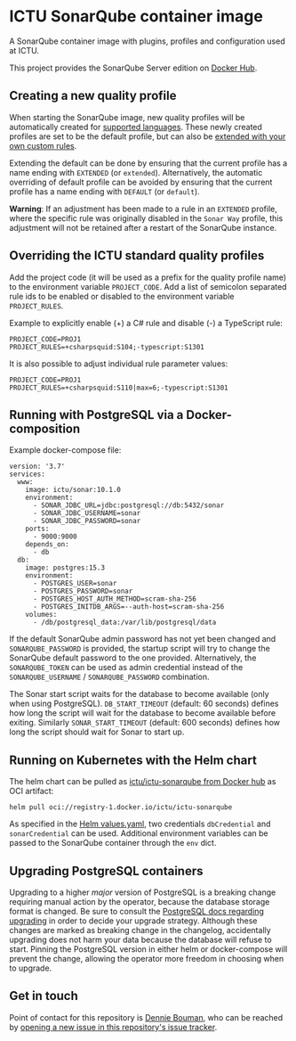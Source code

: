 # ICTU SonarQube container image

A SonarQube container image with plugins, profiles and configuration used at ICTU.

This project provides the SonarQube Server edition on [Docker Hub](https://hub.docker.com/r/ictu/sonar/tags).


## Creating a new quality profile

When starting the SonarQube image, new quality profiles will be automatically created for [supported languages](https://github.com/ICTU/sonar/blob/master/src/config.json).
These newly created profiles are set to be the default profile, but can also be [extended with your own custom rules](https://docs.sonarsource.com/sonarqube/latest/instance-administration/quality-profiles/#extending-a-quality-profile).

Extending the default can be done by ensuring that the current profile has a name ending with `EXTENDED` (or `extended`).
Alternatively, the automatic overriding of default profile can be avoided by ensuring that the current profile has a name ending with `DEFAULT` (or `default`).

**Warning**: If an adjustment has been made to a rule in an `EXTENDED` profile, where the specific rule was originally disabled in the `Sonar Way` profile, this adjustment will not be retained after a restart of the SonarQube instance.


## Overriding the ICTU standard quality profiles

Add the project code (it will be used as a prefix for the quality profile name) to the environment variable `PROJECT_CODE`.
Add a list of semicolon separated rule ids to be enabled or disabled to the environment variable `PROJECT_RULES`.

Example to explicitly enable (+) a C# rule and disable (-) a TypeScript rule:

    PROJECT_CODE=PROJ1
    PROJECT_RULES=+csharpsquid:S104;-typescript:S1301

It is also possible to adjust individual rule parameter values:

    PROJECT_CODE=PROJ1
    PROJECT_RULES=+csharpsquid:S110|max=6;-typescript:S1301


## Running with PostgreSQL via a Docker-composition

Example docker-compose file:

    version: '3.7'
    services:
      www:
        image: ictu/sonar:10.1.0
        environment:
          - SONAR_JDBC_URL=jdbc:postgresql://db:5432/sonar
          - SONAR_JDBC_USERNAME=sonar
          - SONAR_JDBC_PASSWORD=sonar
        ports:
          - 9000:9000
        depends_on:
          - db
      db:
        image: postgres:15.3
        environment:
          - POSTGRES_USER=sonar
          - POSTGRES_PASSWORD=sonar
          - POSTGRES_HOST_AUTH_METHOD=scram-sha-256
          - POSTGRES_INITDB_ARGS=--auth-host=scram-sha-256
        volumes:
          - /db/postgresql_data:/var/lib/postgresql/data


If the default SonarQube admin password has not yet been changed and `SONARQUBE_PASSWORD` is provided, the startup script will try to change the SonarQube default password to the one provided.
Alternatively, the `SONARQUBE_TOKEN` can be used as admin credential instead of the `SONARQUBE_USERNAME` / `SONARQUBE_PASSWORD` combination.

The Sonar start script waits for the database to become available (only when using PostgreSQL).
`DB_START_TIMEOUT` (default: 60 seconds) defines how long the script will wait for the database to become available before exiting.
Similarly `SONAR_START_TIMEOUT` (default: 600 seconds) defines how long the script should wait for Sonar to start up.


## Running on Kubernetes with the Helm chart

The helm chart can be pulled as [ictu/ictu-sonarqube from Docker hub](https://hub.docker.com/r/ictu/ictu-sonarqube/tags) as OCI artifact:
```
helm pull oci://registry-1.docker.io/ictu/ictu-sonarqube
```

As specified in the [Helm values.yaml](https://github.com/ICTU/sonar/blob/master/helm/values.yaml), two credentials `dbCredential` and `sonarCredential` can be used.
Additional environment variables can be passed to the SonarQube container through the `env` dict.


## Upgrading PostgreSQL containers

Upgrading to a higher _major_ version of PostgreSQL is a breaking change requiring manual action by the operator, because the database storage format is changed.
Be sure to consult the [PostgreSQL docs regarding upgrading](https://www.postgresql.org/docs/current/upgrading.html) in order to decide your upgrade strategy.
Although these changes are marked as breaking change in the changelog, accidentally upgrading does not harm your data because the database will refuse to start.
Pinning the PostgreSQL version in either helm or docker-compose will prevent the change, allowing the operator more freedom in choosing when to upgrade. 


## Get in touch

Point of contact for this repository is [Dennie Bouman](https://github.com/denniebouman), who can be reached by [opening a new issue in this repository's issue tracker](https://github.com/ICTU/sonar/issues/new).
